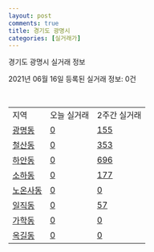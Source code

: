```yaml
---
layout: post
comments: true
title: 경기도 광명시
categories: [실거래가]
---
```


경기도 광명시 실거래 정보

2021년 06월 16일 등록된 실거래 정보: 0건

<script type="text/javascript">
  google.charts.load('current', {'packages':['corechart']});
  google.charts.setOnLoadCallback(drawChart);

  function drawChart() {
    var data = google.visualization.arrayToDataTable([['거래일', '매매', '전월세', '전매'], ['2021-03', 37, 180, 3], ['2021-04', 148, 346, 6], ['2021-05', 175, 400, 2], ['2021-06', 9, 86, 0], ['2021-02', 0, 46, 0]]);

    var options = {
      title: '최근 유형별 거래량 추이',
      legend: { position: 'bottom' }
    };

    var chart = new google.visualization.LineChart(document.getElementById('columnchart_material'));
    chart.draw(data, (options));
  }
</script>

<div id="columnchart_material" style="width: 450px; margin-left: -35px"></div>
<br>
<table class="sortable">
  <tr>
    <td>지역</td>
    <td>오늘 실거래</td>
    <td>2주간 실거래</td>
  </tr>

  
  <tr class="item">
    <td><a href="4121010100.html">광명동</a></td>
    <td><a href="4121010100.html">0</a></td>
    <td><a href="4121010100.html">155</a></td>
  </tr>
    

  <tr class="item">
    <td><a href="4121010200.html">철산동</a></td>
    <td><a href="4121010200.html">0</a></td>
    <td><a href="4121010200.html">353</a></td>
  </tr>
    

  <tr class="item">
    <td><a href="4121010300.html">하안동</a></td>
    <td><a href="4121010300.html">0</a></td>
    <td><a href="4121010300.html">696</a></td>
  </tr>
    

  <tr class="item">
    <td><a href="4121010400.html">소하동</a></td>
    <td><a href="4121010400.html">0</a></td>
    <td><a href="4121010400.html">177</a></td>
  </tr>
    

  <tr class="item">
    <td><a href="4121010500.html">노온사동</a></td>
    <td><a href="4121010500.html">0</a></td>
    <td><a href="4121010500.html">0</a></td>
  </tr>
    

  <tr class="item">
    <td><a href="4121010600.html">일직동</a></td>
    <td><a href="4121010600.html">0</a></td>
    <td><a href="4121010600.html">57</a></td>
  </tr>
    

  <tr class="item">
    <td><a href="4121010700.html">가학동</a></td>
    <td><a href="4121010700.html">0</a></td>
    <td><a href="4121010700.html">0</a></td>
  </tr>
    

  <tr class="item">
    <td><a href="4121010800.html">옥길동</a></td>
    <td><a href="4121010800.html">0</a></td>
    <td><a href="4121010800.html">0</a></td>
  </tr>
    


</table>


    